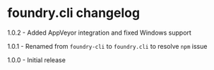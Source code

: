# foundry.cli changelog
1.0.2 - Added AppVeyor integration and fixed Windows support

1.0.1 - Renamed from `foundry-cli` to `foundry.cli` to resolve `npm` issue

1.0.0 - Initial release
